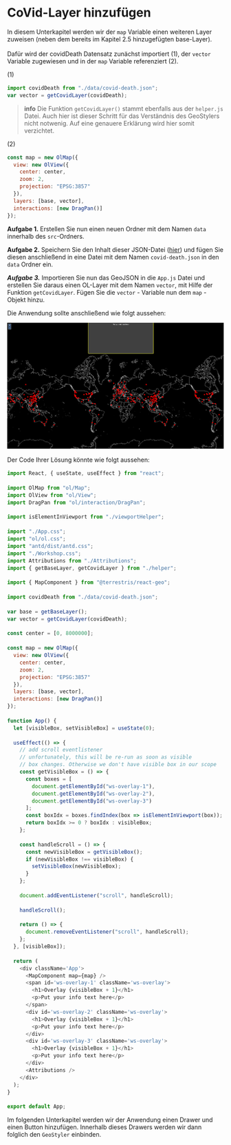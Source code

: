 # CoVid-Layer hinzufügen

In diesem Unterkapitel werden wir der `map` Variable einen weiteren Layer zuweisen (neben dem bereits im Kapitel 2.5 hinzugefügten base-Layer).
<br><br>
Dafür wird der covidDeath Datensatz zunächst importiert (1), der `vector` Variable zugewiesen
und in der `map` Variable referenziert (2).

(1)

```javascript
import covidDeath from "./data/covid-death.json";
var vector = getCovidLayer(covidDeath);
```

> **info**
> Die Funktion `getCovidLayer()` stammt ebenfalls aus der `helper.js` Datei. Auch hier
> ist dieser Schritt für das Verständnis des GeoStylers nicht notwenig. Auf eine genauere
> Erklärung wird hier somit verzichtet.

(2)

```javascript
const map = new OlMap({
  view: new OlView({
    center: center,
    zoom: 2,
    projection: "EPSG:3857"
  }),
  layers: [base, vector],
  interactions: [new DragPan()]
});
```

**Aufgabe 1.**
Erstellen Sie nun einen neuen Ordner mit dem Namen `data` innerhalb des `src`-Ordners.

**Aufgabe 2.**
Speichern Sie den Inhalt dieser JSON-Datei ([hier](https://raw.githubusercontent.com/geostyler/geostyler-workshop/master/geostyler-app/src/data/covid-death.json)) und fügen Sie diesen anschließend in eine Datei mit dem Namen `covid-death.json` in den `data` Ordner ein.

***Aufgabe 3.***
Importieren Sie nun das GeoJSON in die `App.js` Datei und erstellen Sie daraus einen OL-Layer mit dem Namen `vector`, mit Hilfe der Funktion `getCovidLayer`.
Fügen Sie die `vector` - Variable nun dem `map` - Objekt hinzu.

Die Anwendung sollte anschließend wie folgt aussehen:

[![](../images/stepThreeImage.png)](../images/stepThreeImage.png)

Der Code Ihrer Lösung könnte wie folgt aussehen:

```javascript
import React, { useState, useEffect } from "react";

import OlMap from "ol/Map";
import OlView from "ol/View";
import DragPan from "ol/interaction/DragPan";

import isElementInViewport from "./viewportHelper";

import "./App.css";
import "ol/ol.css";
import "antd/dist/antd.css";
import "./Workshop.css";
import Attributions from "./Attributions";
import { getBaseLayer, getCovidLayer } from "./helper";

import { MapComponent } from "@terrestris/react-geo";

import covidDeath from "./data/covid-death.json";

var base = getBaseLayer();
var vector = getCovidLayer(covidDeath);

const center = [0, 8000000];

const map = new OlMap({
  view: new OlView({
    center: center,
    zoom: 2,
    projection: "EPSG:3857"
  }),
  layers: [base, vector],
  interactions: [new DragPan()]
});

function App() {
  let [visibleBox, setVisibleBox] = useState(0);

  useEffect(() => {
    // add scroll eventlistener
    // unfortunately, this will be re-run as soon as visible
    // box changes. Otherwise we don't have visible box in our scope
    const getVisibleBox = () => {
      const boxes = [
        document.getElementById("ws-overlay-1"),
        document.getElementById("ws-overlay-2"),
        document.getElementById("ws-overlay-3")
      ];
      const boxIdx = boxes.findIndex(box => isElementInViewport(box));
      return boxIdx >= 0 ? boxIdx : visibleBox;
    };

    const handleScroll = () => {
      const newVisibleBox = getVisibleBox();
      if (newVisibleBox !== visibleBox) {
        setVisibleBox(newVisibleBox);
      }
    };

    document.addEventListener("scroll", handleScroll);

    handleScroll();

    return () => {
      document.removeEventListener("scroll", handleScroll);
    };
  }, [visibleBox]);

  return (
    <div className='App'>
      <MapComponent map={map} />
      <span id='ws-overlay-1' className='ws-overlay'>
        <h1>Overlay {visibleBox + 1}</h1>
        <p>Put your info text here</p>
      </span>
      <div id='ws-overlay-2' className='ws-overlay'>
        <h1>Overlay {visibleBox + 1}</h1>
        <p>Put your info text here</p>
      </div>
      <div id='ws-overlay-3' className='ws-overlay'>
        <h1>Overlay {visibleBox + 1}</h1>
        <p>Put your info text here</p>
      </div>
      <Attributions />
    </div>
  );
}

export default App;
```

Im folgenden Unterkapitel werden wir der Anwendung einen Drawer und einen Button hinzufügen.
Innerhalb dieses Drawers werden wir dann folglich den `GeoStyler` einbinden.